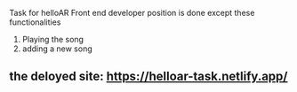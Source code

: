Task for helloAR Front end developer position is done
except these functionalities
1. Playing the song
2. adding a new song

## the deloyed site: https://helloar-task.netlify.app/